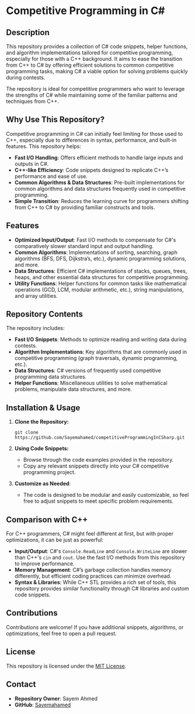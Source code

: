 # Competitive Programming in C#

## Description
This repository provides a collection of C# code snippets, helper functions, and algorithm implementations tailored for competitive programming, especially for those with a C++ background. It aims to ease the transition from C++ to C# by offering efficient solutions to common competitive programming tasks, making C# a viable option for solving problems quickly during contests.

The repository is ideal for competitive programmers who want to leverage the strengths of C# while maintaining some of the familiar patterns and techniques from C++.

## Why Use This Repository?
Competitive programming in C# can initially feel limiting for those used to C++, especially due to differences in syntax, performance, and built-in features. This repository helps:
- **Fast I/O Handling**: Offers efficient methods to handle large inputs and outputs in C#.
- **C++-like Efficiency**: Code snippets designed to replicate C++’s performance and ease of use.
- **Common Algorithms & Data Structures**: Pre-built implementations for common algorithms and data structures frequently used in competitive programming.
- **Simple Transition**: Reduces the learning curve for programmers shifting from C++ to C# by providing familiar constructs and tools.

## Features
- **Optimized Input/Output**: Fast I/O methods to compensate for C#'s comparatively slower standard input and output handling.
- **Common Algorithms**: Implementations of sorting, searching, graph algorithms (BFS, DFS, Dijkstra’s, etc.), dynamic programming solutions, and more.
- **Data Structures**: Efficient C# implementations of stacks, queues, trees, heaps, and other essential data structures for competitive programming.
- **Utility Functions**: Helper functions for common tasks like mathematical operations (GCD, LCM, modular arithmetic, etc.), string manipulations, and array utilities.

## Repository Contents
The repository includes:
- **Fast I/O Snippets**: Methods to optimize reading and writing data during contests.
- **Algorithm Implementations**: Key algorithms that are commonly used in competitive programming (graph traversals, dynamic programming, etc.).
- **Data Structures**: C# versions of frequently used competitive programming data structures.
- **Helper Functions**: Miscellaneous utilities to solve mathematical problems, manipulate data structures, and more.

## Installation & Usage
1. **Clone the Repository:**
   ```
   git clone https://github.com/Sayemahamed/competitiveProgrammingInCSharp.git
   ```

2. **Using Code Snippets:**
   - Browse through the code examples provided in the repository.
   - Copy any relevant snippets directly into your C# competitive programming project.

3. **Customize as Needed**:
   - The code is designed to be modular and easily customizable, so feel free to adjust snippets to meet specific problem requirements.



## Comparison with C++
For C++ programmers, C# might feel different at first, but with proper optimizations, it can be just as powerful:
- **Input/Output**: C#'s `Console.ReadLine` and `Console.WriteLine` are slower than C++'s `cin` and `cout`. Use the fast I/O methods from this repository to improve performance.
- **Memory Management**: C#’s garbage collection handles memory differently, but efficient coding practices can minimize overhead.
- **Syntax & Libraries**: While C++ STL provides a rich set of tools, this repository provides similar functionality through C# libraries and custom code snippets.

## Contributions
Contributions are welcome! If you have additional snippets, algorithms, or optimizations, feel free to open a pull request.

## License
This repository is licensed under the [MIT License](https://opensource.org/licenses/MIT).

## Contact
- **Repository Owner**: Sayem Ahmed
- **GitHub**: [Sayemahamed](https://github.com/Sayemahamed)
